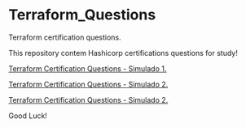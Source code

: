 # Terraform_Questions
Terraform certification questions.

This repository contem Hashicorp certifications questions for study!

[Terraform Certification Questions - Simulado 1.](https://github.com/CarlosMartins01/Terraform_Questions/blob/main/Terraform_Certification_Questions1.md)

[Terraform Certification Questions - Simulado 2.](https://github.com/CarlosMartins01/Terraform_Questions/blob/main/Terraform_Certification_Questions2.md)

[Terraform Certification Questions - Simulado 2.](https://github.com/CarlosMartins01/Terraform_Questions/blob/main/Terraform_Certification_Questions3.md)

Good Luck!
